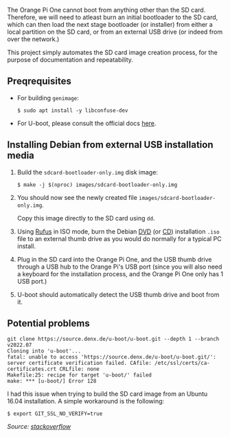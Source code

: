 The Orange Pi One cannot boot from anything other than the SD card. Therefore, we will need to atleast burn an initial bootloader to the SD card, which can then load the next stage bootloader (or installer) from either a local partition on the SD card, or from an external USB drive (or indeed from over the network.)

This project simply automates the SD card image creation process, for the purpose of documentation and repeatability.

## Preqrequisites

* For building `genimage`:

    ```shell
    $ sudo apt install -y libconfuse-dev
    ```

* For U-boot, please consult the official docs [here](https://u-boot.readthedocs.io/en/latest/build/gcc.html).

## Installing Debian from external USB installation media

1) Build the `sdcard-bootloader-only.img` disk image:

    ```
    $ make -j $(nproc) images/sdcard-bootloader-only.img
    ```

2) You should now see the newly created file `images/sdcard-bootloader-only.img`.

    Copy this image directly to the SD card using `dd`.

3) Using [Rufus](https://rufus.ie) in ISO mode, burn the Debian [DVD](https://cdimage.debian.org/debian-cd/current/armhf/iso-dvd/) (or [CD](https://cdimage.debian.org/debian-cd/current/armhf/iso-cd/)) installation `.iso` file to an external thumb drive as you would do normally for a typical PC install.

4) Plug in the SD card into the Orange Pi One, and the USB thumb drive through a USB hub to the Orange Pi's USB port (since you will also need a keyboard for the installation process, and the Orange Pi One only has 1 USB port.)

5) U-boot should automatically detect the USB thumb drive and boot from it.

## Potential problems

```shell
git clone https://source.denx.de/u-boot/u-boot.git --depth 1 --branch v2022.07
Cloning into 'u-boot'...
fatal: unable to access 'https://source.denx.de/u-boot/u-boot.git/': server certificate verification failed. CAfile: /etc/ssl/certs/ca-certificates.crt CRLfile: none
Makefile:25: recipe for target 'u-boot/' failed
make: *** [u-boot/] Error 128
```

I had this issue when trying to build the SD card image from an Ubuntu 16.04 installation. A simple workaround is the following:

```shell
$ export GIT_SSL_NO_VERIFY=true
```

*Source: [stackoverflow](https://stackoverflow.com/a/21407163)*

